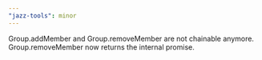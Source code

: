 ```yaml
---
"jazz-tools": minor
---
```


Group.addMember and Group.removeMember are not chainable anymore.
Group.removeMember now returns the internal promise.
